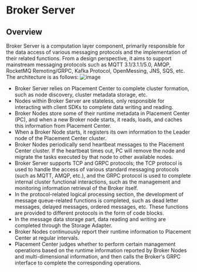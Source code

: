 # Broker Server
## Overview
Broker Server is a computation layer component, primarily responsible for the data access of various messaging protocols and the implementation of their related functions. From a design perspective, it aims to support mainstream messaging protocols such as MQTT 3.1/3.1.1/5.0, AMQP, RocketMQ Remoting/GRPC, Kafka Protocol, OpenMessing, JNS, SQS, etc. The architecture is as follows:
![image](../../images/doc-image2.png)

- Broker Server relies on Placement Center to complete cluster formation, such as node discovery, cluster metadata storage, etc.
- Nodes within Broker Server are stateless, only responsible for interacting with client SDKs to complete data writing and reading.
- Broker Nodes store some of their runtime metadata in Placement Center (PC), and when a new Broker node starts, it reads, loads, and caches this information from Placement Center.
- When a Broker Node starts, it registers its own information to the Leader node of the Placement Center cluster.
- Broker Nodes periodically send heartbeat messages to the Placement Center cluster. If the heartbeat times out, PC will remove the node and migrate the tasks executed by that node to other available nodes.
- Broker Server supports TCP and GRPC protocols; the TCP protocol is used to handle the access of various standard messaging protocols (such as MQTT, AMQP, etc.), and the GRPC protocol is used to complete internal cluster functional interactions, such as the management and monitoring information retrieval of the Broker itself.
- In the protocol-related logical processing section, the development of message queue-related functions is completed, such as dead letter messages, delayed messages, ordered messages, etc. These functions are provided to different protocols in the form of code blocks.
- In the message data storage part, data reading and writing are completed through the Storage Adapter.
- Broker Nodes continuously report their runtime information to Placement Center at regular intervals.
- Placement Center judges whether to perform certain management operations based on the runtime information reported by Broker Nodes and multi-dimensional information, and then calls the Broker's GRPC interface to complete the corresponding operations.
